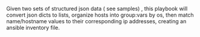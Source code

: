Given two sets of structured json data ( see samples) , this playbook will convert json dicts to lists, organize hosts into group:vars by os, then match name/hostname values to their corresponding ip addresses, creating an ansible inventory file.
